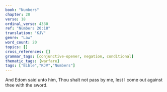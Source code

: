 ```yaml
---
book: "Numbers"
chapter: 20
verse: 18
ordinal_verse: 4330
ref: "Numbers 20:18"
translation: "KJV"
genre: "Law"
word_count: 20
topics: []
cross_references: []
grammar_tags: [conjunctive-opener, negation, conditional]
thematic_tags: [warfare]
tags: ["Bible","KJV","Numbers"]
---
```

And Edom said unto him, Thou shalt not pass by me, lest I come out against thee with the sword.
